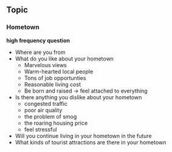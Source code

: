 ## Topic

### Hometown

**high frequency question**
- Where are you from
- What do you like about your hometown
    - Marvelous views
    - Warm-hearted local people
    - Tons of job opportunties
    - Reasonable living cost
    - Be born and raised -> feel attached to everything
- Is there anything you dislike about your hometown
    - congested traffic
    - poor air quality
    - the problem of smog
    - the roaring housing price
    - feel stressful
- Will you continue living in your hometown in the future
- What kinds of tourist attractions are there in your hometown